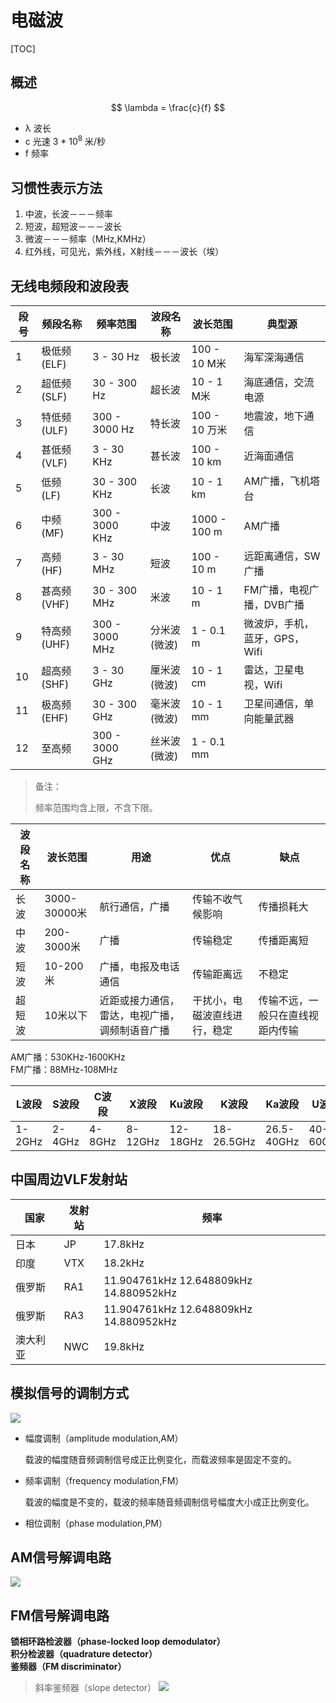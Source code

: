 # 电磁波

[TOC]

## 概述
$$
\lambda = \frac{c}{f}
$$

* λ    波长
* c    光速      3 * 10<sup>8</sup> 米/秒
* f     频率

## 习惯性表示方法
1. 中波，长波－－－频率
2. 短波，超短波－－－波长
3. 微波－－－频率（MHz,KMHz）
4. 红外线，可见光，紫外线，X射线－－－波长（埃）

## 无线电频段和波段表
| 段号 | 频段名称       | 频率范围       | 波段名称     | 波长范围      | 典型源                        |
| ---- | -------------- | -------------- | ------------ | ------------- | ----------------------------- |
| 1    | 极低频  (ELF)  | 3 - 30 Hz      | 极长波       | 100 - 10 M米  | 海军深海通信                  |
| 2    | 超低频  (SLF)  | 30 - 300 Hz    | 超长波       | 10 - 1 M米    | 海底通信，交流电源            |
| 3    | 特低频  (ULF)  | 300 - 3000 Hz  | 特长波       | 100 - 10 万米 | 地震波，地下通信              |
| 4    | 甚低频  (VLF)  | 3 - 30 KHz     | 甚长波       | 100 - 10 km   | 近海面通信                    |
| 5    | 低频      (LF) | 30 - 300 KHz   | 长波         | 10 - 1 km     | AM广播，飞机塔台              |
| 6    | 中频      (MF) | 300 - 3000 KHz | 中波         | 1000 - 100 m  | AM广播                        |
| 7    | 高频      (HF) | 3 - 30 MHz     | 短波         | 100 - 10 m    | 远距离通信，SW广播            |
| 8    | 甚高频  (VHF)  | 30 - 300 MHz   | 米波         | 10 - 1 m      | FM广播，电视广播，DVB广播     |
| 9    | 特高频  (UHF)  | 300 - 3000 MHz | 分米波(微波) | 1 - 0.1 m     | 微波炉，手机，蓝牙，GPS，Wifi |
| 10   | 超高频  (SHF)  | 3 - 30 GHz     | 厘米波(微波) | 10 - 1 cm     | 雷达，卫星电视，Wifi          |
| 11   | 极高频  (EHF)  | 30 - 300 GHz   | 毫米波(微波) | 10 - 1 mm     | 卫星间通信，单向能量武器      |
| 12   | 至高频         | 300 - 3000 GHz | 丝米波(微波) | 1 - 0.1 mm    |
> 备注：
>
> 频率范围均含上限，不含下限。

| 波段名称 | 波长范围     | 用途                                           | 优点                         | 缺点                             |
| -------- | ------------ | ---------------------------------------------- | ---------------------------- | -------------------------------- |
| 长波     | 3000-30000米 | 航行通信，广播                                 | 传输不收气候影响             | 传播损耗大                       |
| 中波     | 200-3000米   | 广播                                           | 传输稳定                     | 传播距离短                       |
| 短波     | 10-200米     | 广播，电报及电话通信                           | 传输距离远                   | 不稳定                           |
| 超短波   | 10米以下     | 近距或接力通信，雷达，电视广播，调频制语音广播 | 干扰小，电磁波直线进行，稳定 | 传输不远，一般只在直线视距内传输 |

AM广播：530KHz-1600KHz  
FM广播：88MHz-108MHz

| L波段  | S波段  | C波段  | X波段   | Ku波段   | K波段      | Ka波段     | U波段    | V波段    | W波段     |
| ------ | ------ | ------ | ------- | -------- | ---------- | ---------- | -------- | -------- | --------- |
| 1-2GHz | 2-4GHz | 4-8GHz | 8-12GHz | 12-18GHz | 18-26.5GHz | 26.5-40GHz | 40-60GHz | 60-80GHz | 80-100GHz |


## 中国周边VLF发射站

| 国家     | 发射站 | 频率                                   |
| -------- | ------ | -------------------------------------- |
| 日本     | JP     | 17.8kHz                                |
| 印度     | VTX    | 18.2kHz                                |
| 俄罗斯   | RA1    | 11.904761kHz 12.648809kHz 14.880952kHz |
| 俄罗斯   | RA3    | 11.904761kHz 12.648809kHz 14.880952kHz |
| 澳大利亚 | NWC    | 19.8kHz                                |

## 模拟信号的调制方式

![](../../Image/a/am_fm.gif)

* 幅度调制（amplitude modulation,AM）

  载波的幅度随音频调制信号成正比例变化，而载波频率是固定不变的。

* 频率调制（frequency modulation,FM）

  载波的幅度是不变的，载波的频率随音频调制信号幅度大小成正比例变化。

* 相位调制（phase modulation,PM）

## AM信号解调电路
![](../../Image/a/d.png)

## FM信号解调电路
**锁相环路检波器（phase-locked loop demodulator）**  
**积分检波器（quadrature detector）**  
**鉴频器（FM discriminator）**  

> 斜率鉴频器（slope detector）
> ![](../../Image/a/e.png)
